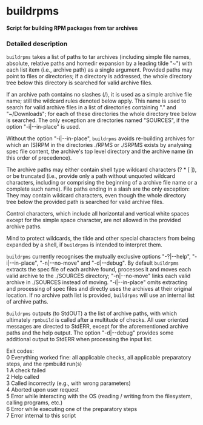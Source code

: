 # buildrpms
**Script for building RPM packages from tar archives**

### Detailed description
`buildrpms` takes a list of paths to tar archives (including simple file
names, absolute, relative paths and homedir expansion by a leading tilde "~")
with each list item (i.e., archive path) as a single argument.  Provided
paths may point to files or directories; if a directory is addressed, the
whole directory tree below this directory is searched for valid archive
files.

If an archive path contains no slashes (/), it is used as a simple archive
file name; still the wildcard rules denoted below apply.  This name is used
to search for valid archive files in a list of directories containing "." and
"~/Downloads"; for each of these directories the whole directory tree below
is searched.  The only exception are directories named "SOURCES", if the
option "-i|--in-place" is used.

Without the option "-i|--in-place", `buildrpms` avoids re-building archives
for which an (S)RPM in the directories ./RPMS or ./SRPMS exists by analysing
spec file content, the archive's top level directory and the archive name (in
this order of precedence).

The archive paths may either contain shell type wildcard characters
(? * [ ]), or be truncated (i.e., provide only a path without unquoted
wildcard characters, including or comprising the beginning of a archive file
name or a complete such name).
File paths ending in a slash are the only exception: They may contain
wildcard characters, even though the whole directory tree below the provided
path is searched for valid archive files.

Control characters, which include all horizontal and vertical white spaces
except for the simple space character, are not allowed in the provided
archive paths.

Mind to protect wildcards, the tilde and other special characters from being
expanded by a shell, if `buildrpms` is intended to interpret them.

`buildrpms` currently recognises the mutually exclusive options "-?|--help",
"-i|--in-place", "-n|--no-move" and "-d|--debug".  By default `buildrpms`
extracts the spec file of each archive found, processes it and moves each
valid archive to the ./SOURCES directory; "-n|--no-move" links each valid
archive in ./SOURCES instead of moving.  "-i|--in-place" omits extracting and
processing of spec files and directly uses the archives at their original
location.
If no archive path list is provided, `buildrpms` will use an internal list of
archive paths.

`Buildrpms` outputs (to StdOUT) a the list of archive paths, with which
ultimately `rpmbuild` is called after a multitude of checks.  All user
oriented messages are directed to StdERR, except for the aforementioned
archive paths and the help output.  The option "-d|--debug" provides some
additional output to StdERR when processing the input list.

Exit codes:<br />
  0  Everything worked fine: all applicable checks, all applicable preparatory steps, and the rpmbuild run(s)<br />
  1  A check failed<br />
  2  Help called<br />
  3  Called incorrectly (e.g., with wrong parameters)<br />
  4  Aborted upon user request<br />
  5  Error while interacting with the OS (reading / writing from the filesystem, calling programs, etc.)<br />
  6  Error while executing one of the preparatory steps<br />
  7  Error internal to this script<br />
